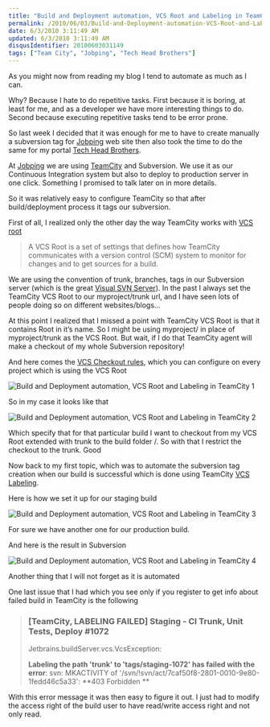 ```yaml
---
title: "Build and Deployment automation, VCS Root and Labeling in TeamCity"
permalink: /2010/06/03/Build-and-Deployment-automation-VCS-Root-and-Labeling-in-TeamCity/
date: 6/3/2010 3:11:49 AM
updated: 6/3/2010 3:11:49 AM
disqusIdentifier: 20100603031149
tags: ["Team City", "Jobping", "Tech Head Brothers"]
---
```

As you might now from reading my blog I tend to automate as much as I can. 

Why? Because I hate to do repetitive tasks. First because it is boring, at least for me, and as a developer we have more interesting things to do. Second because executing repetitive tasks tend to be error prone. 
<!-- more -->

So last week I decided that it was enough for me to have to create manually a subversion tag for [Jobping](http://www.jobping.com "Job posting web site aimed specifically at job seekers and employers who work with Microsoft technologies") web site then also took the time to do the same for my portal [Tech Head Brothers](http://www.techheadbrothers.com/).

At [Jobping](http://www.jobping.com/ "Job posting web site aimed specifically at job seekers and employers who work with Microsoft technologies") we are using [TeamCity](http://www.jetbrains.com/teamcity/index.html) and Subversion. We use it as our Continuous Integration system but also to deploy to production server in one click. Something I promised to talk later on in more details.

So it was relatively easy to configure TeamCity so that after build/deployment process it tags our subversion.

First of all, I realized only the other day the way TeamCity works with [VCS root](http://confluence.jetbrains.net/display/TCD5/Configuring+VCS+Roots) 

> A VCS Root is a set of settings that defines how TeamCity communicates with a version control (SCM) system to monitor for changes and to get sources for a build.

We are using the convention of trunk, branches, tags in our Subversion server (which is the great [Visual SVN Server](http://www.visualsvn.com/server/)). In the past I always set the TeamCity VCS Root to our myproject/trunk url, and I have seen lots of people doing so on different websites/blogs…

At this point I realized that I missed a point with TeamCity VCS Root is that it contains Root in it’s name. So I might be using myproject/ in place of myproject/trunk as the VCS Root. But wait, if I do that TeamCity agent will make a checkout of my whole Subversion repository! 

And here comes the [VCS Checkout rules](http://confluence.jetbrains.net/display/TCD5/VCS+Checkout+Rules), which you can configure on every project which is using the VCS Root

![Build and Deployment automation, VCS Root and Labeling in TeamCity 1](https://farm2.staticflickr.com/1462/24579562215_0c560155da_o.png)

So in my case it looks like that

![Build and Deployment automation, VCS Root and Labeling in TeamCity 2](https://farm2.staticflickr.com/1513/24497267931_83cf76a446_o.png)

Which specify that for that particular build I want to checkout from my VCS Root extended with trunk to the build folder /. So with that I restrict the checkout to the trunk. Good

Now back to my first topic, which was to automate the subversion tag creation when our build is successful which is done using TeamCity [VCS Labeling](http://confluence.jetbrains.net/display/TCD5/VCS+Labeling).

Here is how we set it up for our staging build

![Build and Deployment automation, VCS Root and Labeling in TeamCity 3](https://farm2.staticflickr.com/1636/24471243112_136c3c3d4e_o.png)

For sure we have another one for our production build.

And here is the result in Subversion

![Build and Deployment automation, VCS Root and Labeling in TeamCity 4](https://farm2.staticflickr.com/1527/24579562315_bb8aa7385e_o.png)

Another thing that I will not forget as it is automated

One last issue that I had which you see only if you register to get info about failed build in TeamCity is the following

> ### [TeamCity, LABELING FAILED] Staging - CI Trunk, Unit Tests, Deploy #1072
> 
> Jetbrains.buildServer.vcs.VcsException:
> 
> **Labeling the path 'trunk' to 'tags/staging-1072' has failed with the error**: svn: MKACTIVITY of '/svn/!svn/act/7caf50f8-2801-0010-9e80-1fedd46c5a33': **403 Forbidden **

With this error message it was then easy to figure it out. I just had to modify the access right of the build user to have read/write access right and not only read.
